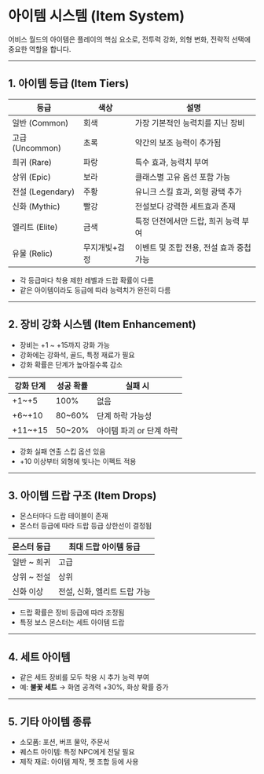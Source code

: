# 아이템 시스템 (Item System)

어비스 월드의 아이템은 플레이의 핵심 요소로, 전투력 강화, 외형 변화, 전략적 선택에 중요한 역할을 합니다.

---

## 1. 아이템 등급 (Item Tiers)

| 등급 | 색상 | 설명 |
|------|------|------|
| 일반 (Common) | 회색 | 가장 기본적인 능력치를 지닌 장비 |
| 고급 (Uncommon) | 초록 | 약간의 보조 능력이 추가됨 |
| 희귀 (Rare) | 파랑 | 특수 효과, 능력치 부여 |
| 상위 (Epic) | 보라 | 클래스별 고유 옵션 포함 가능 |
| 전설 (Legendary) | 주황 | 유니크 스킬 효과, 외형 광택 추가 |
| 신화 (Mythic) | 빨강 | 전설보다 강력한 세트효과 존재 |
| 엘리트 (Elite) | 금색 | 특정 던전에서만 드랍, 희귀 능력 부여 |
| 유물 (Relic) | 무지개빛+검정 | 이벤트 및 조합 전용, 전설 효과 중첩 가능 |

- 각 등급마다 착용 제한 레벨과 드랍 확률이 다름
- 같은 아이템이라도 등급에 따라 능력치가 완전히 다름

---

## 2. 장비 강화 시스템 (Item Enhancement)

- 장비는 +1 ~ +15까지 강화 가능
- 강화에는 강화석, 골드, 특정 재료가 필요
- 강화 확률은 단계가 높아질수록 감소

| 강화 단계 | 성공 확률 | 실패 시 |
|------------|------------|----------|
| +1~+5 | 100% | 없음 |
| +6~+10 | 80~60% | 단계 하락 가능성 |
| +11~+15 | 50~20% | 아이템 파괴 or 단계 하락 |

- 강화 실패 연출 스킵 옵션 있음
- +10 이상부터 외형에 빛나는 이펙트 적용

---

## 3. 아이템 드랍 구조 (Item Drops)

- 몬스터마다 드랍 테이블이 존재
- 몬스터 등급에 따라 드랍 등급 상한선이 결정됨

| 몬스터 등급 | 최대 드랍 아이템 등급 |
|-------------|------------------------|
| 일반 ~ 희귀 | 고급 |
| 상위 ~ 전설 | 상위 |
| 신화 이상 | 전설, 신화, 엘리트 드랍 가능 |

- 드랍 확률은 장비 등급에 따라 조정됨
- 특정 보스 몬스터는 세트 아이템 드랍

---

## 4. 세트 아이템

- 같은 세트 장비를 모두 착용 시 추가 능력 부여
- 예: **불꽃 세트** → 화염 공격력 +30%, 화상 확률 증가

---

## 5. 기타 아이템 종류

- 소모품: 포션, 버프 물약, 주문서
- 퀘스트 아이템: 특정 NPC에게 전달 필요
- 제작 재료: 아이템 제작, 펫 조합 등에 사용

